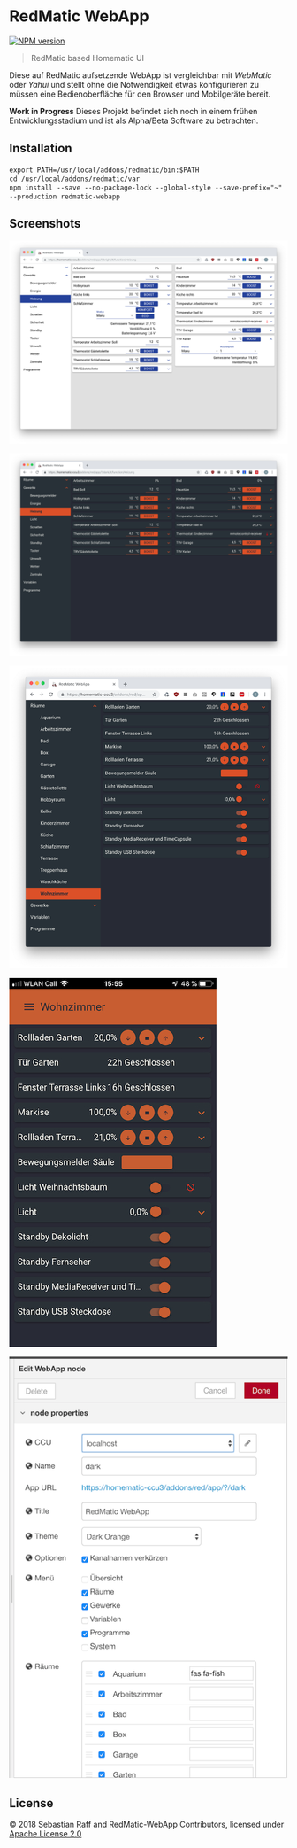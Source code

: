 # RedMatic WebApp

[![NPM version](https://badge.fury.io/js/redmatic-webapp.svg)](http://badge.fury.io/js/redmatic-webapp)


> RedMatic based Homematic UI

Diese auf RedMatic aufsetzende WebApp ist vergleichbar mit _WebMatic_ oder _Yahui_ und stellt ohne die Notwendigkeit
etwas konfigurieren zu müssen eine Bedienoberfläche für den Browser und Mobilgeräte bereit.

__Work in Progress__ Dieses Projekt befindet sich noch in einem frühen Entwicklungsstadium und ist als Alpha/Beta
Software zu betrachten.

## Installation

``` 
export PATH=/usr/local/addons/redmatic/bin:$PATH
cd /usr/local/addons/redmatic/var
npm install --save --no-package-lock --global-style --save-prefix="~" --production redmatic-webapp
```


## Screenshots

![](docs/screen1.png)


![](docs/screen2.png)


![](docs/screen3.png)


![](docs/screen4.png)    


![](docs/screen5.png)    


## License

© 2018 Sebastian Raff and RedMatic-WebApp Contributors, licensed under [Apache License 2.0](LICENSE)

